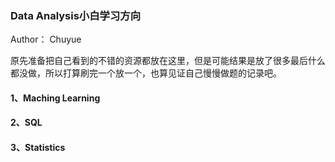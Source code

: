 ### Data Analysis小白学习方向

Author： Chuyue

原先准备把自己看到的不错的资源都放在这里，但是可能结果是放了很多最后什么都没做，所以打算刷完一个放一个，也算见证自己慢慢做题的记录吧。

#### 1、Maching Learning


#### 2、SQL


#### 3、Statistics



